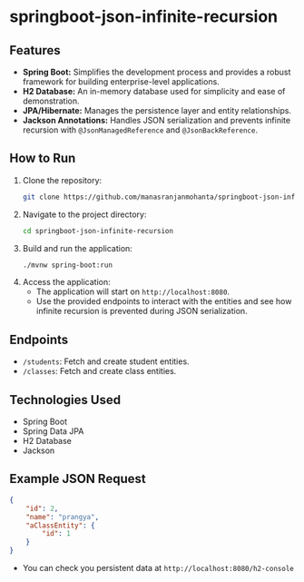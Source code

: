 # springboot-json-infinite-recursion

## Features
- **Spring Boot:** Simplifies the development process and provides a robust framework for building enterprise-level applications.
- **H2 Database:** An in-memory database used for simplicity and ease of demonstration.
- **JPA/Hibernate:** Manages the persistence layer and entity relationships.
- **Jackson Annotations:** Handles JSON serialization and prevents infinite recursion with `@JsonManagedReference` and `@JsonBackReference`.

## How to Run
1. Clone the repository:
    ```bash
    git clone https://github.com/manasranjanmohanta/springboot-json-infinite-recursion.git
    ```
2. Navigate to the project directory:
    ```bash
    cd springboot-json-infinite-recursion
    ```
3. Build and run the application:
    ```bash
    ./mvnw spring-boot:run
    ```
4. Access the application:
    - The application will start on `http://localhost:8080`.
    - Use the provided endpoints to interact with the entities and see how infinite recursion is prevented during JSON serialization.

## Endpoints
- `/students`: Fetch and create student entities.
- `/classes`: Fetch and create class entities.

## Technologies Used
- Spring Boot
- Spring Data JPA
- H2 Database
- Jackson

## Example JSON Request
```json
{
    "id": 2,
    "name": "prangya",
    "aClassEntity": {
        "id": 1
    }
}
```

- You can check you persistent data at `http://localhost:8080/h2-console`
